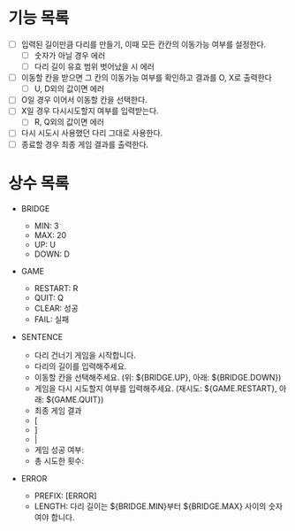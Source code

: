 # 기능 목록

- [ ] 입력된 길이만큼 다리를 만들기, 이때 모든 칸칸의 이동가능 여부를 설정한다.
  - [ ] 숫자가 아닐 경우 에러
  - [ ] 다리 길이 유효 범위 벗어났을 시 에러
- [ ] 이동할 칸을 받으면 그 칸의 이동가능 여부를 확인하고 결과를 O, X로 출력한다
  - [ ] U, D외의 값이면 에러
- [ ] O일 경우 이어서 이동할 칸을 선택한다.
- [ ] X일 경우 다시시도할지 여부를 입력받는다.
  - [ ] R, Q외의 값이면 에러
- [ ] 다시 시도시 사용했던 다리 그대로 사용한다.
- [ ] 종료할 경우 최종 게임 결과를 출력한다.

# 상수 목록

- BRIDGE

  - MIN: 3
  - MAX: 20
  - UP: U
  - DOWN: D

- GAME

  - RESTART: R
  - QUIT: Q
  - CLEAR: 성공
  - FAIL: 실패

- SENTENCE

  - 다리 건너기 게임을 시작합니다.
  - 다리의 길이를 입력해주세요.
  - 이동할 칸을 선택해주세요. (위: ${BRIDGE.UP}, 아래: ${BRIDGE.DOWN})
  - 게임을 다시 시도할지 여부를 입력해주세요. (재시도: ${GAME.RESTART}, 아래: ${GAME.QUIT})
  - 최종 게임 결과
  - [
  - ]
  - |
  - 게임 성공 여부:
  - 총 시도한 횟수:

- ERROR
  - PREFIX: [ERROR]
  - LENGTH: 다리 길이는 ${BRIDGE.MIN}부터 ${BRIDGE.MAX} 사이의 숫자여야 합니다.
